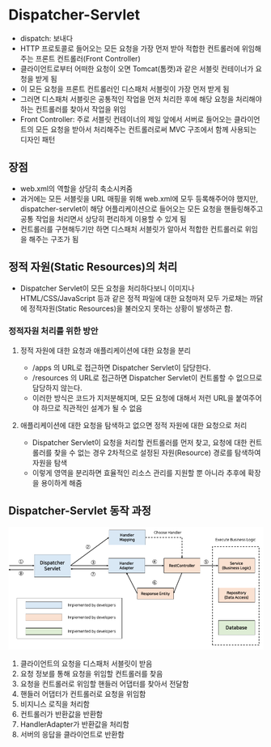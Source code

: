 # Dispatcher-Servlet
- dispatch: 보내다
- HTTP 프로토콜로 들어오는 모든 요청을 가장 먼저 받아 적합한 컨트롤러에 위임해주는 프론트 컨트롤러(Front Controller)
- 클라이언트로부터 어떠한 요청이 오면 Tomcat(톰캣)과 같은 서블릿 컨테이너가 요청을 받게 됨
- 이 모든 요청을 프론트 컨트롤러인 디스패처 서블릿이 가장 먼저 받게 됨
- 그러면 디스패처 서블릿은 공통적인 작업을 먼저 처리한 후에 해당 요청을 처리해야 하는 컨트롤러를 찾아서 작업을 위임
- Front Controller: 주로 서블릿 컨테이너의 제일 앞에서 서버로 들어오는 클라이언트의 모든 요청을 받아서 처리해주는 컨트롤러로써 
MVC 구조에서 함께 사용되는 디자인 패턴

## 장점
- web.xml의 역할을 상당히 축소시켜줌
- 과거에는 모든 서블릿을 URL 매핑을 위해 web.xml에 모두 등록해주어야 했지만, 
dispatcher-servlet이 해당 어플리케이션으로 들어오는 모든 요청을 핸들링해주고 공통 작업을 처리면서 상당히 편리하게 이용할 수 있게 됨
- 컨트롤러를 구현해두기만 하면 디스패처 서블릿가 알아서 적합한 컨트롤러로 위임을 해주는 구조가 됨

## 정적 자원(Static Resources)의 처리
- Dispatcher Servlet이 모든 요청을 처리하다보니 이미지나 HTML/CSS/JavaScript 등과 같은 정적 파일에 대한 요청마저 모두 가로채는 까닭에 
정적자원(Static Resources)을 불러오지 못하는 상황이 발생하곤 함.
### 정적자원 처리를 위한 방안
1. 정적 자원에 대한 요청과 애플리케이션에 대한 요청을 분리
   - /apps 의 URL로 접근하면 Dispatcher Servlet이 담당한다.
   - /resources 의 URL로 접근하면 Dispatcher Servlet이 컨트롤할 수 없으므로 담당하지 않는다.
   - 이러한 방식은 코드가 지저분해지며, 모든 요청에 대해서 저런 URL을 붙여주어야 하므로 직관적인 설계가 될 수 없음
   
2. 애플리케이션에 대한 요청을 탐색하고 없으면 정적 자원에 대한 요청으로 처리 
   - Dispatcher Servlet이 요청을 처리할 컨트롤러를 먼저 찾고, 요청에 대한 컨트롤러를 찾을 수 없는 경우
   2차적으로 설정된 자원(Resource) 경로를 탐색하여 자원을 탐색
   - 이렇게 영역을 분리하면 효율적인 리소스 관리를 지원할 뿐 아니라 추후에 확장을 용이하게 해줌

## Dispatcher-Servlet 동작 과정
![](img/dispatcher-servlet.png)
1. 클라이언트의 요청을 디스패처 서블릿이 받음
2. 요청 정보를 통해 요청을 위임할 컨트롤러를 찾음
3. 요청을 컨트롤러로 위임할 핸들러 어댑터를 찾아서 전달함
4. 핸들러 어댑터가 컨트롤러로 요청을 위임함
5. 비지니스 로직을 처리함
6. 컨트롤러가 반환값을 반환함
7. HandlerAdapter가 반환값을 처리함
8. 서버의 응답을 클라이언트로 반환함
